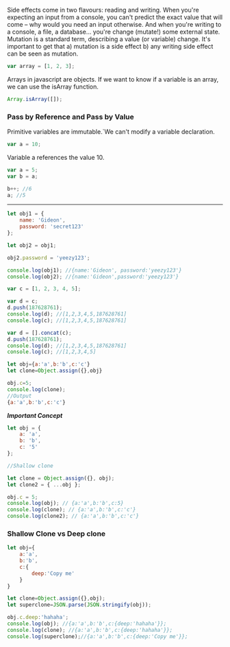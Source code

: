Side effects come in two flavours: reading and writing. When you're expecting an input from a console, you can't predict the exact value that will come – why would you need an input otherwise. And when you're writing to a console, a file, a database... you're change (mutate!) some external state. Mutation is a standard term, describing a value (or variable) change. It's important to get that a) mutation is a side effect b) any writing side effect can be seen as mutation.

```javascript
var array = [1, 2, 3];
```

Arrays in javascript are objects. If we want to know
if a variable is an array, we can use the isArray function.

```javascript
Array.isArray([]);
```

### Pass by Reference and Pass by Value

Primitive variables are immutable.`We can't modify
a variable declaration.

```javascript
var a = 10;
```

Variable a references the value 10.

```javascript
var a = 5;
var b = a;

b++; //6
a; //5
```

---

```javascript
let obj1 = {
	name: 'Gideon',
	password: 'secret123'
};

let obj2 = obj1;

obj2.password = 'yeezy123';

console.log(obj1); //{name:'Gideon', password:'yeezy123'}
console.log(obj2); //{name:'Gideon',password:'yeezy123'}
```

```javascript
var c = [1, 2, 3, 4, 5];

var d = c;
d.push(187628761);
console.log(d); //[1,2,3,4,5,187628761]
console.log(c); //[1,2,3,4,5,187628761]

var d = [].concat(c);
d.push(187628761);
console.log(d); //[1,2,3,4,5,187628761]
console.log(c); //[1,2,3,4,5]
```

```javascript
let obj={a:'a',b:'b',c:'c'}
let clone=Object.assign({},obj}

obj.c=5;
console.log(clone);
//Output
{a:'a',b:'b',c:'c'}

```

**_Important Concept_**

```javascript
let obj = {
	a: 'a',
	b: 'b',
	c: '5'
};

//Shallow clone

let clone = Object.assign({}, obj);
let clone2 = { ...obj };

obj.c = 5;
console.log(obj); // {a:'a',b:'b',c:5}
console.log(clone); // {a:'a',b:'b',c:'c'}
console.log(clone2); // {a:'a',b:'b',c:'c'}
```

### Shallow Clone vs Deep clone

```javascript
let obj={
    a:'a',
    b:'b',
    c:{
        deep:'Copy me'
    }
}

let clone=Object.assign({},obj);
let superclone=JSON.parse(JSON.stringify(obj));

obj.c.deep:'hahaha';
console.log(obj); //{a:'a',b:'b',c:{deep:'hahaha'}};
console.log(clone); //{a:'a',b:'b',c:{deep:'hahaha'}};
console.log(superclone);//{a:'a',b:'b',c:{deep:'Copy me'}};
```




